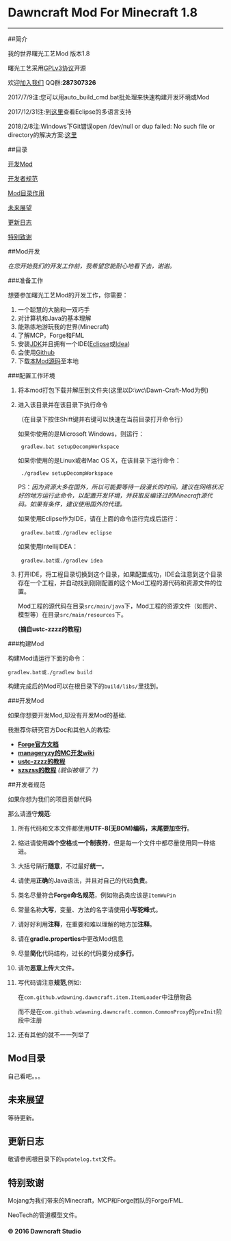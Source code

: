 # Dawncraft Mod For Minecraft 1.8

----------

##简介

我的世界曙光工艺Mod 版本1.8

曙光工艺采用[GPLv3协议](https://github.com/Wdawning/Dawn-Craft-Mod/blob/master/LICENSE)开源

欢迎[加入我们](http://shang.qq.com/wpa/qunwpa?idkey=61928f37c251f45b49f652efc2d90857f24b38b2d5d69859c8d3ae6241479a02) QQ群:**287307326**

2017/7/9注:您可以用auto_build_cmd.bat批处理来快速构建开发环境或Mod

2017/12/31注:到[这里](http://www.eclipse.org/babel/downloads.php)查看Eclipse的多语言支持

2018/2/8注:Windows下Git错误open /dev/null or dup failed: No such file or directory的解决方案:[这里](http://servicedefaults.com/10/null/)

##目录

[开发Mod](#Mod开发)

[开发者规范](#开发者规范)

[Mod目录作用](#Mod目录)

[未来展望](#未来展望)

[更新日志](#更新日志)

[特别致谢](#特别致谢)

##Mod开发

*在您开始我们的开发工作前，我希望您能耐心地看下去，谢谢。*

###准备工作

想要参加曙光工艺Mod的开发工作，你需要：

1. 一个聪慧的大脑和一双巧手
2. 对计算机和Java的基本理解
3. 能熟练地游玩我的世界(Minecraft)
4. 了解MCP，Forge和FML
3. 安装[JDK](http://www.oracle.com/technetwork/java/javase/downloads/index-jsp-138363.html)并且拥有一个IDE([Eclipse](http://www.eclipse.org/)或[Idea](https://www.jetbrains.com/idea/))
4. 会使用[Github](https://github.com/)
5. 下载[本Mod源码](https://github.com/Wdawning/Dawn-Craft-Mod/archive/master.zip)至本地

###配置工作环境
1. 将本mod打包下载并解压到文件夹(这里以D:\wc\Dawn-Craft-Mod为例)

2. 进入该目录并在该目录下执行命令
   
    （在目录下按住Shift键并右键可以快速在当前目录打开命令行）

    如果你使用的是Microsoft Windows，则运行：

	    gradlew.bat setupDecompWorkspace

    如果你使用的是Linux或者Mac OS X，在该目录下运行命令：

	    ./gradlew setupDecompWorkspace

    PS：*因为资源大多在国外，所以可能要等待一段漫长的时间。建议在网络状况好的地方运行此命令，以配置开发环境，并获取反编译过的Minecraft源代码。如果有条件，建议使用国外的代理。*

    如果使用Eclipse作为IDE，请在上面的命令运行完成后运行：

	    gradlew.bat或./gradlew eclipse

    如果使用IntellijIDEA：

	    gradlew.bat或./gradlew idea

3. 打开IDE，将工程目录切换到这个目录，如果配置成功，IDE会注意到这个目录存在一个工程，并自动找到刚刚配置的这个Mod工程的源代码和资源文件的位置。

    Mod工程的源代码在目录`src/main/java`下，Mod工程的资源文件（如图片、模型等）在目录`src/main/resources`下。

    **(摘自ustc-zzzz的教程)**

###构建Mod

构建Mod请运行下面的命令：

	gradlew.bat或./gradlew build

构建完成后的Mod可以在根目录下的`build/libs/`里找到。

###开发Mod

如果你想要开发Mod,却没有开发Mod的基础.

我推荐你研究官方Doc和其他人的教程:

* [**Forge官方文档**](http://mcforge-cn.readthedocs.io/zh/latest/)
* [**manageryzy的MC开发wiki**](https://mcdev-wiki.org/)
* [**ustc-zzzz的教程**](https://ustc-zzzz.gitbooks.io/fmltutor/content/)
* [**szszss的教程**](http://blog.hakugyokurou.net/?page_id=126)
*(貌似被墙了？)*

##开发者规范

如果你想为我们的项目贡献代码

那么请遵守**规范**:

1. 所有代码和文本文件都使用**UTF-8(无BOM)**编码，末尾要加**空行**。

2. 缩进请使用**四个空格**或**一个制表符**，但是每一个文件中都尽量使用同一种缩进。

3. 大括号隔行**随意**，不过最好**统一**。

4. 请使用**正确**的Java语法，并且对自己的代码**负责**。

5. 类名尽量符合**Forge命名规范**，例如物品类应该是`ItemWuPin`

6. 常量名称**大写**，变量、方法的名字请使用**小写驼峰**式。

7. 请好好利用**注释**，在重要和难以理解的地方加**注释**。

8. 请在**gradle.properties**中更改Mod信息

9. 尽量**简化**代码结构，过长的代码要分成**多行**。

10. 请勿**恶意上传**大文件。

11. 写代码请注意**规范**,例如:

    在`com.github.wdawning.dawncraft.item.ItemLoader`中注册物品

    而不是在`com.github.wdawning.dawncraft.common.CommonProxy`的`preInit`阶段中注册

12. 还有其他的就不一一列举了

## Mod目录

自己看吧。。。

## 未来展望

等待更新。

## 更新日志

敬请参阅根目录下的`updatelog.txt`文件。

## 特别致谢

Mojang为我们带来的Minecraft，MCP和Forge团队的Forge/FML.

NeoTech的管道模型文件。

#### &copy; 2016 Dawncraft Studio ####
